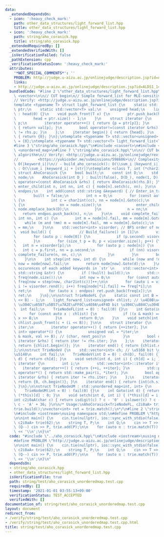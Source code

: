 ```yaml
---
data:
  _extendedDependsOn:
  - icon: ':heavy_check_mark:'
    path: other_data_structures/light_forward_list.hpp
    title: other_data_structures/light_forward_list.hpp
  - icon: ':heavy_check_mark:'
    path: string/aho_corasick.hpp
    title: string/aho_corasick.hpp
  _extendedRequiredBy: []
  _extendedVerifiedWith: []
  _isVerificationFailed: false
  _pathExtension: cpp
  _verificationStatusIcon: ':heavy_check_mark:'
  attributes:
    '*NOT_SPECIAL_COMMENTS*': ''
    PROBLEM: http://judge.u-aizu.ac.jp/onlinejudge/description.jsp?id=ALDS1_14_D
    links:
    - http://judge.u-aizu.ac.jp/onlinejudge/description.jsp?id=ALDS1_14_D
  bundledCode: "#line 2 \"other_data_structures/light_forward_list.hpp\"\n#include\
    \ <vector>\n\n// CUT begin\n// Simple forward_list for MLE-sensitive situations\n\
    // Verify: <http://judge.u-aizu.ac.jp/onlinejudge/description.jsp?id=ALDS1_14_D>\n\
    template <typename T> struct light_forward_list {\n    static std::vector<unsigned>\
    \ ptr;\n    static std::vector<T> val;\n    unsigned head;\n    light_forward_list()\
    \ : head(0) {}\n    void push_front(T x) {\n        ptr.push_back(head), val.push_back(x);\n\
    \        head = ptr.size() - 1;\n    }\n    struct iterator {\n        unsigned\
    \ p;\n        iterator operator++() { return {p = ptr[p]}; }\n        T &operator*()\
    \ { return val[p]; }\n        bool operator!=(const iterator &rhs) { return p\
    \ != rhs.p; }\n    };\n    iterator begin() { return {head}; }\n    iterator end()\
    \ { return {0}; }\n};\ntemplate <typename T> std::vector<unsigned> light_forward_list<T>::ptr\
    \ = {0};\ntemplate <typename T> std::vector<T> light_forward_list<T>::val = {0};\n\
    #line 3 \"string/aho_corasick.hpp\"\n#include <cassert>\n#include <string>\n#include\
    \ <unordered_map>\n#line 7 \"string/aho_corasick.hpp\"\n\n// CUT begin\n// Aho-Corasick\
    \ algorithm\n// Verify: <http://judge.u-aizu.ac.jp/onlinejudge/review.jsp?rid=5101653>\n\
    //         <https://yukicoder.me/submissions/598606>\n// Complexity:\n// - add():\
    \ O(|keyword_i|)\n// - build_aho_corasick(): O(\\sum_i |keyword_i|)\n// - match()\
    \ : O(\\sum_i |keyword_i| + |str|)\ntemplate <class T, int (*char2int)(char)>\
    \ struct AhoCorasick {\n    bool built;\n    const int D;\n    std::vector<T>\
    \ node;\n    AhoCorasick(int D_) : built(false), D(D_), node(1, D) {}\n    AhoCorasick\
    \ operator=(const AhoCorasick &rhs) { return AhoCorasick(rhs.D); }\n\n    void\
    \ enter_child(int n, int nn, int c) { node[n].setch(c, nn); }\n\n    std::vector<int>\
    \ endpos;\n    int add(const std::string &keyword) { // Enter_in_tree() in [1]\n\
    \        built = false;\n        int n = 0;\n        for (const auto &cc : keyword)\
    \ {\n            int c = char2int(cc), nn = node[n].Goto(c);\n            if (!nn)\
    \ {\n                nn = node.size();\n                enter_child(n, nn, c),\
    \ node.emplace_back(D);\n            }\n            n = nn;\n        }\n     \
    \   return endpos.push_back(n), n;\n    }\n\n    void complete_failure(int n,\
    \ int nn, int c) {\n        int m = node[n].fail, mm = node[m].Goto(c);\n    \
    \    while (m and !mm) m = node[m].fail, mm = node[m].Goto(c);\n        node[nn].fail\
    \ = mm;\n    }\n\n    std::vector<int> visorder; // BFS order of node ids\n  \
    \  void build() {             // Build_failure() in [1]\n        visorder.clear();\n\
    \        for (auto p : node[0]) {\n            if (p.second) visorder.push_back(p.second);\n\
    \        }\n        for (size_t p = 0; p < visorder.size(); p++) {\n         \
    \   int n = visorder[p];\n            for (auto p : node[n]) {\n             \
    \   int c = p.first, nn = p.second;\n                if (nn) visorder.push_back(nn),\
    \ complete_failure(n, nn, c);\n            }\n        }\n        built = true;\n\
    \    }\n\n    int step(int now, int d) {\n        while (now and !node[now].Goto(d))\
    \ now = node[now].fail;\n        return node[now].Goto(d);\n    }\n\n    // Count\
    \ occurences of each added keywords in `str`\n    std::vector<int> match(const\
    \ std::string &str) {\n        if (!built) build();\n        std::vector<int>\
    \ freq(node.size());\n        int now = 0;\n        for (const auto &c : str)\
    \ freq[now = step(now, char2int(c))]++;\n\n        for (auto i = visorder.rbegin();\
    \ i != visorder.rend(); i++) freq[node[*i].fail] += freq[*i];\n        std::vector<int>\
    \ ret;\n        for (auto x : endpos) ret.push_back(freq[x]);\n        return\
    \ ret;\n    }\n};\n\nstruct TrieNodeFL {\n    static const int B = 8, mask = (1\
    \ << B) - 1;\n    light_forward_list<unsigned> chlist; // \u4E0B\u4F4D B bits\
    \ \u304C\u6587\u5B57\u7A2E\uFF0C\u4E0A\u4F4D bit \u304C\u884C\u304D\u5148\n  \
    \  int fail;\n    TrieNodeFL(int = 0) : fail(0) {}\n    int Goto(int c) {\n  \
    \      for (const auto x : chlist) {\n            if ((x & mask) == c) return\
    \ x >> B;\n        }\n        return 0;\n    }\n    void setch(int c, int i) {\
    \ chlist.push_front(c + (i << B)); }\n\n    struct iterator {\n        light_forward_list<unsigned>::iterator\
    \ iter;\n        iterator operator++() { return {++iter}; }\n        std::pair<int,\
    \ int> operator*() {\n            unsigned val = *iter;\n            return std::make_pair(val\
    \ & mask, val >> B); // (char, next_pos)\n        }\n        bool operator!=(const\
    \ iterator &rhs) { return iter != rhs.iter; }\n    };\n    iterator begin() {\
    \ return {chlist.begin()}; }\n    iterator end() { return {chlist.end()}; }\n\
    };\n\nstruct TrieNodeV {\n    std::vector<int> ch; // \u5168 bit \u304C\u884C\u304D\
    \u5148\n    int fail;\n    TrieNodeV(int D = 0) : ch(D), fail(0) {}\n    int Goto(int\
    \ d) { return ch[d]; }\n    void setch(int d, int i) { ch[d] = i; }\n\n    struct\
    \ iterator {\n        int i;\n        std::vector<int>::iterator iter;\n     \
    \   iterator operator++() { return {++i, ++iter}; }\n        std::pair<int, int>\
    \ operator*() { return std::make_pair(i, *iter); }\n        bool operator!=(const\
    \ iterator &rhs) { return iter != rhs.iter; }\n    };\n    iterator begin() {\
    \ return {0, ch.begin()}; }\n    iterator end() { return {int(ch.size()), ch.end()};\
    \ }\n};\n\nstruct TrieNodeUM : std::unordered_map<int, int> {\n    int fail;\n\
    \    TrieNodeUM(int = 0) : fail(0) {}\n    int Goto(int d) { return count(d) ?\
    \ (*this)[d] : 0; }\n    void setch(int d, int i) { (*this)[d] = i; }\n};\n\n\
    int c2i0aA(char c) { return isdigit(c) ? c - '0' : islower(c) ? c - 'a' + 10 :\
    \ c - 'A' + 36; }\n\n/* Usage:\nAhoCorasick<TrieNodeFL, c2i0aA> trie(62);\ntrie.add(P);\n\
    trie.build();\nvector<int> ret = trie.match();\n*/\n#line 2 \"string/test/aho_corasick_unorderedmap.test.cpp\"\
    \n#include <iostream>\nusing namespace std;\n#define PROBLEM \"http://judge.u-aizu.ac.jp/onlinejudge/description.jsp?id=ALDS1_14_D\"\
    \n\nint main() {\n    cin.tie(nullptr), ios::sync_with_stdio(false);\n    AhoCorasick<TrieNodeUM,\
    \ c2i0aA> trie(62);\n    string T, P;\n    int Q;\n    cin >> T >> Q;\n    while\
    \ (Q--) cin >> P, trie.add(P);\n\n    for (auto n : trie.match(T)) cout << !!n\
    \ << '\\n';\n}\n"
  code: "#include \"../aho_corasick.hpp\"\n#include <iostream>\nusing namespace std;\n\
    #define PROBLEM \"http://judge.u-aizu.ac.jp/onlinejudge/description.jsp?id=ALDS1_14_D\"\
    \n\nint main() {\n    cin.tie(nullptr), ios::sync_with_stdio(false);\n    AhoCorasick<TrieNodeUM,\
    \ c2i0aA> trie(62);\n    string T, P;\n    int Q;\n    cin >> T >> Q;\n    while\
    \ (Q--) cin >> P, trie.add(P);\n\n    for (auto n : trie.match(T)) cout << !!n\
    \ << '\\n';\n}\n"
  dependsOn:
  - string/aho_corasick.hpp
  - other_data_structures/light_forward_list.hpp
  isVerificationFile: true
  path: string/test/aho_corasick_unorderedmap.test.cpp
  requiredBy: []
  timestamp: '2021-01-01 03:55:13+09:00'
  verificationStatus: TEST_ACCEPTED
  verifiedWith: []
documentation_of: string/test/aho_corasick_unorderedmap.test.cpp
layout: document
redirect_from:
- /verify/string/test/aho_corasick_unorderedmap.test.cpp
- /verify/string/test/aho_corasick_unorderedmap.test.cpp.html
title: string/test/aho_corasick_unorderedmap.test.cpp
---
```

